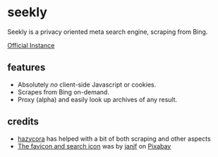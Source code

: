 # seekly
Seekly is a privacy oriented meta search engine, scraping from Bing.

[Official Instance](https://seekly.org)

## features
- Absolutely *no* client-side Javascript or cookies.
- Scrapes from Bing on-demand.
- Proxy (alpha) and easily look up archives of any result.

## credits
- [hazycora](https://hazycora.com) has helped with a bit of both scraping and other aspects
- [The favicon and search icon](https://pixabay.com/vectors/magnifying-glass-search-search-bar-1976105/) was by [janjf](https://pixabay.com/users/janjf93-3084263/) on [Pixabay](https://pixabay.com/)